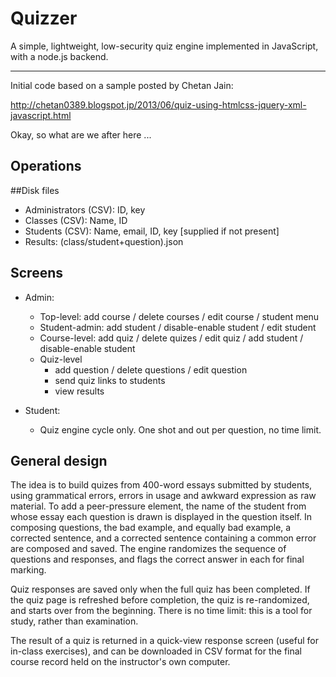 # Quizzer

A simple, lightweight, low-security quiz engine implemented in JavaScript, with a
node.js backend.

--------------------

Initial code based on a sample posted by Chetan Jain:

  http://chetan0389.blogspot.jp/2013/06/quiz-using-htmlcss-jquery-xml-javascript.html


Okay, so what are we after here ...

## Operations

##Disk files

  * Administrators (CSV): ID, key
  * Classes (CSV): Name, ID
  * Students (CSV): Name, email, ID, key [supplied if not present]
  * Results: (class/student+question).json

## Screens

  * Admin:
    * Top-level: add course / delete courses / edit course / student menu
    * Student-admin: add student / disable-enable student / edit student
    * Course-level: add quiz / delete quizes / edit quiz / add student / disable-enable student
    * Quiz-level
      * add question / delete questions / edit question
      * send quiz links to students
      * view results

  * Student:
    * Quiz engine cycle only. One shot and out per question, no time limit.

## General design

The idea is to build quizes from 400-word essays submitted by
students, using grammatical errors, errors in usage and awkward
expression as raw material. To add a peer-pressure element, the
name of the student from whose essay each question is drawn is
displayed in the question itself. In composing questions, the bad
example, and equally bad example, a corrected sentence, and a
corrected sentence containing a common error are composed and
saved. The engine randomizes the sequence of questions and
responses, and flags the correct answer in each for final marking.

Quiz responses are saved only when the full quiz has been completed.
If the quiz page is refreshed before completion, the quiz is
re-randomized, and starts over from the beginning. There is no time
limit: this is a tool for study, rather than examination.

The result of a quiz is returned in a quick-view response screen
(useful for in-class exercises), and can be downloaded in CSV
format for the final course record held on the instructor's own
computer.

